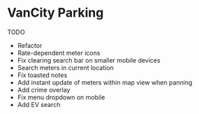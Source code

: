 # VanCity Parking

TODO
- Refactor
- Rate-dependent meter icons
- Fix clearing search bar on smaller mobile devices
- Search meters in current location
- Fix toasted notes
- Add instant update of meters within map view when panning
- Add crime overlay
- Fix menu dropdown on mobile
- Add EV search
